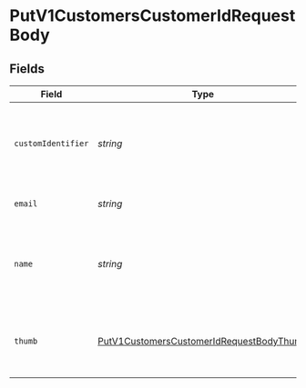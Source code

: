 # PutV1CustomersCustomerIdRequestBody


## Fields

| Field                                                                                                           | Type                                                                                                            | Required                                                                                                        | Description                                                                                                     | Example                                                                                                         |
| --------------------------------------------------------------------------------------------------------------- | --------------------------------------------------------------------------------------------------------------- | --------------------------------------------------------------------------------------------------------------- | --------------------------------------------------------------------------------------------------------------- | --------------------------------------------------------------------------------------------------------------- |
| `customIdentifier`                                                                                              | *string*                                                                                                        | :heavy_minus_sign:                                                                                              | Must be at least 1 character. Must not be greater than 255 characters.                                          | gxmce                                                                                                           |
| `email`                                                                                                         | *string*                                                                                                        | :heavy_minus_sign:                                                                                              | Must be a valid email address.                                                                                  | anastasia.torphy@example.org                                                                                    |
| `name`                                                                                                          | *string*                                                                                                        | :heavy_minus_sign:                                                                                              | Must be at least 1 character. Must not be greater than 32 characters.                                           | ctqzrn                                                                                                          |
| `thumb`                                                                                                         | [PutV1CustomersCustomerIdRequestBodyThumb](../../models/operations/putv1customerscustomeridrequestbodythumb.md) | :heavy_minus_sign:                                                                                              | Must be an image. Must not be greater than 5120 kilobytes.                                                      |                                                                                                                 |